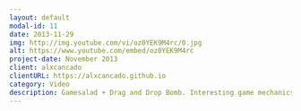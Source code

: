 ```yaml
---
layout: default
modal-id: 11
date: 2013-11-29
img: http://img.youtube.com/vi/oz0YEK9M4rc/0.jpg
alt: https://www.youtube.com/embed/oz0YEK9M4rc
project-date: November 2013
client: alxcancado
clientURL: https://alxcancado.github.io
category: Video
description: Gamesalad + Drag and Drop Bomb. Interesting game mechanics really challenging! I borrow the graphics from the <a href="https://www.youtube.com/watch?v=6Daj4RoQEr0" target="_blank">Jail Drop tutorial from GSHelper</a>, music is from <a href="http://incompetech.com" target="_blank">Incompetech.com</a>.
---
```


